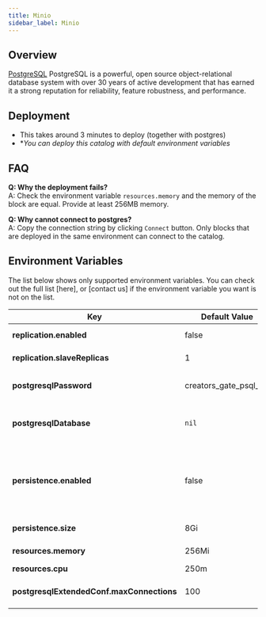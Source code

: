 ```yaml
---
title: Minio
sidebar_label: Minio
---
```


## Overview

[PostgreSQL](https://www.postgresql.org/) PostgreSQL is a powerful, open source object-relational database system with over 30 years of active development that has earned it a strong reputation for reliability, feature robustness, and performance.

## Deployment

- This takes around 3 minutes to deploy (together with postgres)
- **You can deploy this catalog with default environment variables*

## FAQ

**Q: Why the deployment fails?**  
A: Check the environment variable `resources.memory` and the memory of the block are equal. Provide at least 256MB memory.

**Q: Why cannot connect to postgres?**  
A: Copy the connection string by clicking `Connect` button. Only blocks that are deployed in the same environment can connect to the catalog.

## Environment Variables

The list below shows only supported environment variables. You can check out the full list [here], or [contact us] if the environment variable you want is not on the list.


| Key        | Default Value           | Description  |
| ---  | --- | --- |
| **replication.enabled** |  false | enable replicas |
| **replication.slaveReplicas**     | 1      |  number of replicas |
| **postgresqlPassword** |  creators_gate_psql_00  |  password for superadmin |
| **postgresqlDatabase** |  `nil`  |  empty value will create `postgres` by default  |
| **persistence.enabled** |  false  |  persistence data to disk. setting to `true` to avoid data loss after restart |
| **persistence.size** |  8Gi  |  persistence disk size |
| **resources.memory** |  256Mi  |  memory limit  |
| **resources.cpu** |  250m  |  cPU limit |
| **postgresqlExtendedConf.maxConnections** |  100  |  maximum connections allowed |

